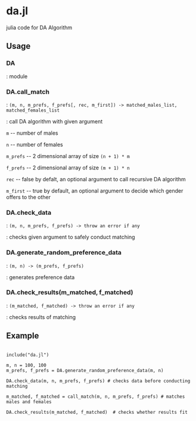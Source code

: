 # da.jl
julia code for DA Algorithm

## Usage

### DA

: module

### DA.call_match

: ```(m, n, m_prefs, f_prefs[, rec, m_first]) ->
 matched_males_list, matched_females_list```

: call DA algorithm with given argument

```m``` -- number of males

```n``` -- number of females

```m_prefs``` -- 2 dimensional array of size ```(n + 1) * m```

```f_prefs``` -- 2 dimensional array of size ```(m + 1) * n```

```rec``` -- false by defalt, an optional argument to call recursive DA algorithm

```m_first``` -- true by default, an optional argument to decide which gender offers to the other

### DA.check_data

: ```(m, n, m_prefs, f_prefs) -> throw an error if any```

: checks given argument to safely conduct matching

### DA.generate_random_preference_data

: ```(m, n) -> (m_prefs, f_prefs)```

: generates preference data

### DA.check_results(m_matched, f_matched)

: ```(m_matched, f_matched) -> throw an error if any```

: checks results of matching

## Example

```

include("da.jl")

m, n = 100, 100
m_prefs, f_prefs = DA.generate_random_preference_data(m, n)

DA.check_data(m, n, m_prefs, f_prefs) # checks data before conducting matching

m_matched, f_matched = call_match(m, n, m_prefs, f_prefs) # matches males and females

DA.check_results(m_matched, f_matched)  # checks whether results fit

```

